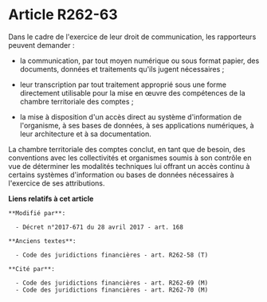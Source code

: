 # Article R262-63

Dans le cadre de l'exercice de leur droit de communication, les rapporteurs peuvent demander :

- la communication, par tout moyen numérique ou sous format papier, des documents, données et traitements qu'ils jugent
nécessaires ;

- leur transcription par tout traitement approprié sous une forme directement utilisable pour la mise en œuvre des
compétences de la chambre territoriale des comptes ;

- la mise à disposition d'un accès direct au système d'information de l'organisme, à ses bases de données, à ses applications
numériques, à leur architecture et à sa documentation.

La chambre territoriale des comptes conclut, en tant que de besoin, des conventions avec les collectivités et organismes
soumis à son contrôle en vue de déterminer les modalités techniques lui offrant un accès continu à certains systèmes
d'information ou bases de données nécessaires à l'exercice de ses attributions.

**Liens relatifs à cet article**

	**Modifié par**:

	  - Décret n°2017-671 du 28 avril 2017 - art. 168

	**Anciens textes**:

	  - Code des juridictions financières - art. R262-58 (T)

	**Cité par**:

	  - Code des juridictions financières - art. R262-69 (M)
	  - Code des juridictions financières - art. R262-70 (M)
